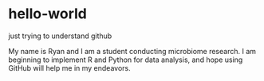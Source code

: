 # hello-world
just trying to understand github

My name is Ryan and I am a student conducting microbiome research. I am beginning to implement R and Python for data analysis, and hope using GitHub will help me in my endeavors.
